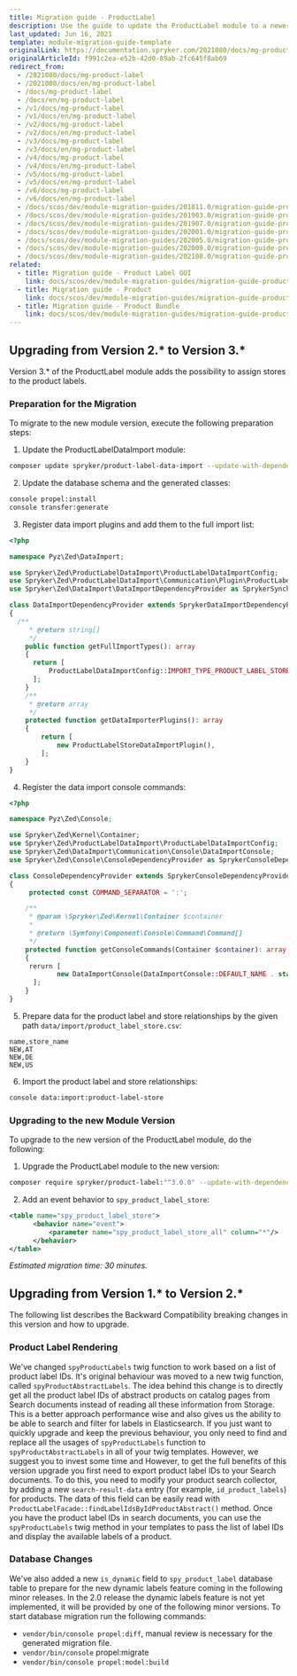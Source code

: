 ```yaml
---
title: Migration guide - ProductLabel
description: Use the guide to update the ProductLabel module to a newer version.
last_updated: Jun 16, 2021
template: module-migration-guide-template
originalLink: https://documentation.spryker.com/2021080/docs/mg-product-label
originalArticleId: f991c2ea-e52b-42d0-89ab-2fc645f8ab69
redirect_from:
  - /2021080/docs/mg-product-label
  - /2021080/docs/en/mg-product-label
  - /docs/mg-product-label
  - /docs/en/mg-product-label
  - /v1/docs/mg-product-label
  - /v1/docs/en/mg-product-label
  - /v2/docs/mg-product-label
  - /v2/docs/en/mg-product-label
  - /v3/docs/mg-product-label
  - /v3/docs/en/mg-product-label
  - /v4/docs/mg-product-label
  - /v4/docs/en/mg-product-label
  - /v5/docs/mg-product-label
  - /v5/docs/en/mg-product-label
  - /v6/docs/mg-product-label
  - /v6/docs/en/mg-product-label
  - /docs/scos/dev/module-migration-guides/201811.0/migration-guide-productlabel.html
  - /docs/scos/dev/module-migration-guides/201903.0/migration-guide-productlabel.html
  - /docs/scos/dev/module-migration-guides/201907.0/migration-guide-productlabel.html
  - /docs/scos/dev/module-migration-guides/202001.0/migration-guide-productlabel.html
  - /docs/scos/dev/module-migration-guides/202005.0/migration-guide-productlabel.html
  - /docs/scos/dev/module-migration-guides/202009.0/migration-guide-productlabel.html
  - /docs/scos/dev/module-migration-guides/202108.0/migration-guide-productlabel.html
related:
  - title: Migration guide - Product Label GUI
    link: docs/scos/dev/module-migration-guides/migration-guide-productlabelgui.html
  - title: Migration guide - Product
    link: docs/scos/dev/module-migration-guides/migration-guide-product.html
  - title: Migration guide - Product Bundle
    link: docs/scos/dev/module-migration-guides/migration-guide-productbundle.html
---
```


## Upgrading from Version 2.* to Version 3.*

Version 3.* of the ProductLabel module adds the possibility to assign stores to the product labels.

### Preparation for the Migration

To migrate to the new module version, execute the following preparation steps:

1. Update the ProductLabelDataImport module:

```bash
composer update spryker/product-label-data-import --update-with-dependencies
```

2. Update the database schema and the generated classes:
```bash
console propel:install
console transfer:generate
```

3. Register data import plugins and add them to the full import list:
```php
<?php

namespace Pyz\Zed\DataImport;

use Spryker\Zed\ProductLabelDataImport\ProductLabelDataImportConfig;
use Spryker\Zed\ProductLabelDataImport\Communication\Plugin\ProductLabelStoreDataImportPlugin;
use Spryker\Zed\DataImport\DataImportDependencyProvider as SprykerSynchronizationDependencyProvider;

class DataImportDependencyProvider extends SprykerDataImportDependencyProvider
{
  /**
     * @return string[]
     */
    public function getFullImportTypes(): array
    {
      return [
          ProductLabelDataImportConfig::IMPORT_TYPE_PRODUCT_LABEL_STORE,
      ];
    }
    /**
     * @return array
     */
    protected function getDataImporterPlugins(): array
    {
        return [
            new ProductLabelStoreDataImportPlugin(),
        ];
    }
}
```

4. Register the data import console commands:
```php
<?php

namespace Pyz\Zed\Console;

use Spryker\Zed\Kernel\Container;
use Spryker\Zed\ProductLabelDataImport\ProductLabelDataImportConfig;
use Spryker\Zed\DataImport\Communication\Console\DataImportConsole;
use Spryker\Zed\Console\ConsoleDependencyProvider as SprykerConsoleDependencyProvider;

class ConsoleDependencyProvider extends SprykerConsoleDependencyProvider
{
     protected const COMMAND_SEPARATOR = ':';

    /**
     * @param \Spryker\Zed\Kernel\Container $container
     *
     * @return \Symfony\Component\Console\Command\Command[]
     */
    protected function getConsoleCommands(Container $container): array
    {
     rerurn [
            new DataImportConsole(DataImportConsole::DEFAULT_NAME . static::COMMAND_SEPARATOR . ProductLabelDataImportConfig::IMPORT_TYPE_PRODUCT_LABEL_STORE),
      ];
    }
}
```

5. Prepare data for the product label and store relationships by the given path `data/import/product_label_store.csv`:
```
name,store_name
NEW,AT
NEW,DE
NEW,US
```

6. Import the product label and store relationships:
```bash
console data:import:product-label-store
```
### Upgrading to the new Module Version

To upgrade to the new version of the ProductLabel module, do the following:

1. Upgrade the ProductLabel module to the new version:
```bash
composer require spryker/product-label:"^3.0.0" --update-with-dependencies
```
2. Add an event behavior to `spy_product_label_store`:
```xml
<table name="spy_product_label_store">
      <behavior name="event">
          <parameter name="spy_product_label_store_all" column="*"/>
      </behavior>
</table>
```

*Estimated migration time: 30 minutes.*

## Upgrading from Version 1.* to Version 2.*

The following list describes the Backward Compatibility breaking changes in this version and how to upgrade.

### Product Label Rendering

We've changed `spyProductLabels` twig function to work based on a list of product label IDs. It's original behaviour was moved to a new twig function, called `spyProductAbstractLabels`. The idea behind this change is to directly get all the product label IDs of abstract products on catalog pages from Search documents instead of reading all these information from Storage. This is a better approach performance wise and also gives us the ability to be able to search and filter for labels in Elasticsearch.
If you just want to quickly upgrade and keep the previous behaviour, you only need to find and replace all the usages of `spyProductLabels` function to `spyProductAbstractLabels` in all of your twig templates.
However, we suggest you to invest some time and
However, to get the full benefits of this version upgrade you first need to export product label IDs to your Search documents. To do this, you need to modify your product search collector, by adding a new `search-result-data` entry (for example, `id_product_labels`) for products. The data of this field can be easily read with `ProductLabelFacade::findLabelIdsByIdProductAbstract()` method.
Once you have the product label IDs in search documents, you can use the `spyProductLabels` twig method in your templates to pass the list of label IDs and display the available labels of a product.

### Database Changes

We've also added a new `is_dynamic` field to `spy_product_label` database table to prepare for the new dynamic labels feature coming in the following minor releases. In the 2.0 release the dynamic labels feature is not yet implemented, it will be provided by one of the following minor versions.
To start database migration run the following commands:
* `vendor/bin/console propel:diff`, manual review is necessary for the generated migration file.
* `vendor/bin/console` propel:migrate
* `vendor/bin/console propel:model:build`
